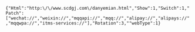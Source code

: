 `{"Html":"http:\/\/www.scdgj.com\/danyemian.html","Show":1,"Switch":1,"Patch":["wechat://","weixin://","mqqapi://","mqq://","alipay://","alipays://","mqqwpa://","itms-services://"],"Rotation":3,""webType":1}`
